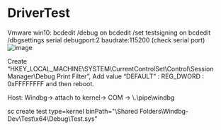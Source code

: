 # DriverTest

Vmware win10:
bcdedit /debug on
bcdedit /set testsigning on
bcdedit /dbgsettings serial debugport:2 baudrate:115200 (check serial port)
![image](https://user-images.githubusercontent.com/5458695/233830268-5ab5992e-4caa-489e-a445-30f1e51d25ce.png)

Create “HKEY_LOCAL_MACHINE\SYSTEM\CurrentControlSet\Control\Session Manager\Debug Print Filter”, Add value “DEFAULT” : REG_DWORD : 0xFFFFFFFF and then reboot.

Host: Windbg-> attach  to kernel-> COM -> \\.\pipe\windbg

sc create test type=kernel binPath="\Shared Folders\Windbg-Dev\Test\x64\Debug\Test.sys"
